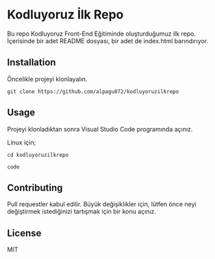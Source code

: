 # Kodluyoruz İlk Repo
Bu repo Kodluyoruz Front-End Eğitiminde oluşturduğumuz ilk repo. İçerisinde bir adet README dosyası, bir adet de index.html barındırıyor.



## Installation

Öncelikle projeyi klonlayalın.



`git clone https://github.com/alpagu872/kodluyoruzilkrepo`

## Usage

Projeyi klonladıktan sonra Visual Studio Code programında açınız.



Linux için;

`cd kodluyoruzilkrepo`

`code`



## Contributing

Pull requestler kabul edilir. Büyük değişiklikler için, lütfen önce neyi değiştirmek istediğinizi tartışmak için bir konu açınız.





## License

MIT


